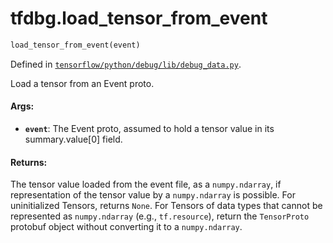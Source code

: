 <div itemscope itemtype="http://developers.google.com/ReferenceObject">
<meta itemprop="name" content="tfdbg.load_tensor_from_event" />
</div>

# tfdbg.load_tensor_from_event

``` python
load_tensor_from_event(event)
```



Defined in [`tensorflow/python/debug/lib/debug_data.py`](https://www.tensorflow.org/code/tensorflow/python/debug/lib/debug_data.py).

Load a tensor from an Event proto.

#### Args:

* <b>`event`</b>: The Event proto, assumed to hold a tensor value in its
      summary.value[0] field.


#### Returns:

The tensor value loaded from the event file, as a `numpy.ndarray`, if
representation of the tensor value by a `numpy.ndarray` is possible.
For uninitialized Tensors, returns `None`. For Tensors of data types that
cannot be represented as `numpy.ndarray` (e.g., `tf.resource`), return
the `TensorProto` protobuf object without converting it to a
`numpy.ndarray`.